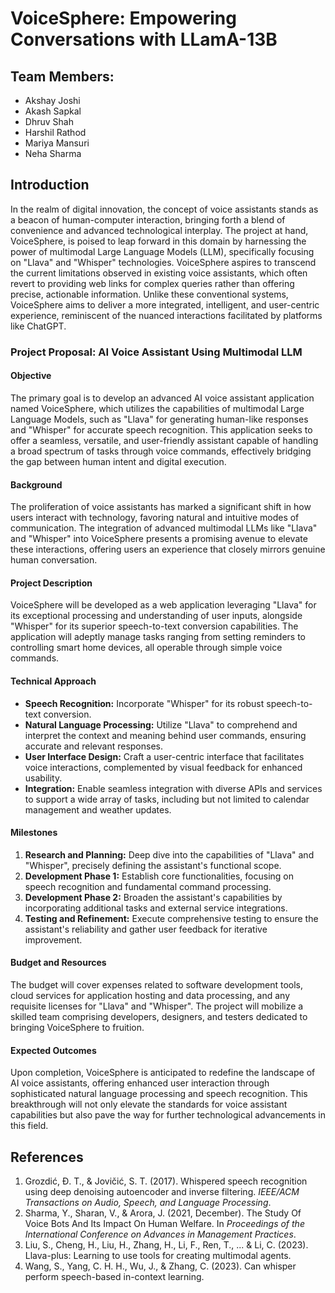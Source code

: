 # VoiceSphere: Empowering Conversations with LLamA-13B

## Team Members:
- Akshay Joshi
- Akash Sapkal
- Dhruv Shah
- Harshil Rathod
- Mariya Mansuri
- Neha Sharma

## Introduction
In the realm of digital innovation, the concept of voice assistants stands as a beacon of human-computer interaction, bringing forth a blend of convenience and advanced technological interplay. The project at hand, VoiceSphere, is poised to leap forward in this domain by harnessing the power of multimodal Large Language Models (LLM), specifically focusing on "Llava" and "Whisper" technologies. VoiceSphere aspires to transcend the current limitations observed in existing voice assistants, which often revert to providing web links for complex queries rather than offering precise, actionable information. Unlike these conventional systems, VoiceSphere aims to deliver a more integrated, intelligent, and user-centric experience, reminiscent of the nuanced interactions facilitated by platforms like ChatGPT.

### Project Proposal: AI Voice Assistant Using Multimodal LLM

#### Objective
The primary goal is to develop an advanced AI voice assistant application named VoiceSphere, which utilizes the capabilities of multimodal Large Language Models, such as "Llava" for generating human-like responses and "Whisper" for accurate speech recognition. This application seeks to offer a seamless, versatile, and user-friendly assistant capable of handling a broad spectrum of tasks through voice commands, effectively bridging the gap between human intent and digital execution.

#### Background
The proliferation of voice assistants has marked a significant shift in how users interact with technology, favoring natural and intuitive modes of communication. The integration of advanced multimodal LLMs like "Llava" and "Whisper" into VoiceSphere presents a promising avenue to elevate these interactions, offering users an experience that closely mirrors genuine human conversation.

#### Project Description
VoiceSphere will be developed as a web application leveraging "Llava" for its exceptional processing and understanding of user inputs, alongside "Whisper" for its superior speech-to-text conversion capabilities. The application will adeptly manage tasks ranging from setting reminders to controlling smart home devices, all operable through simple voice commands.

#### Technical Approach
- **Speech Recognition:** Incorporate "Whisper" for its robust speech-to-text conversion.
- **Natural Language Processing:** Utilize "Llava" to comprehend and interpret the context and meaning behind user commands, ensuring accurate and relevant responses.
- **User Interface Design:** Craft a user-centric interface that facilitates voice interactions, complemented by visual feedback for enhanced usability.
- **Integration:** Enable seamless integration with diverse APIs and services to support a wide array of tasks, including but not limited to calendar management and weather updates.

#### Milestones
1. **Research and Planning:** Deep dive into the capabilities of "Llava" and "Whisper", precisely defining the assistant's functional scope.
2. **Development Phase 1:** Establish core functionalities, focusing on speech recognition and fundamental command processing.
3. **Development Phase 2:** Broaden the assistant's capabilities by incorporating additional tasks and external service integrations.
4. **Testing and Refinement:** Execute comprehensive testing to ensure the assistant's reliability and gather user feedback for iterative improvement.

#### Budget and Resources
The budget will cover expenses related to software development tools, cloud services for application hosting and data processing, and any requisite licenses for "Llava" and "Whisper". The project will mobilize a skilled team comprising developers, designers, and testers dedicated to bringing VoiceSphere to fruition.

#### Expected Outcomes
Upon completion, VoiceSphere is anticipated to redefine the landscape of AI voice assistants, offering enhanced user interaction through sophisticated natural language processing and speech recognition. This breakthrough will not only elevate the standards for voice assistant capabilities but also pave the way for further technological advancements in this field.

## References

1. Grozdić, Đ. T., & Jovičić, S. T. (2017). Whispered speech recognition using deep denoising autoencoder and inverse filtering. _IEEE/ACM Transactions on Audio, Speech, and Language Processing_.
2. Sharma, Y., Sharan, V., & Arora, J. (2021, December). The Study Of Voice Bots And Its Impact On Human Welfare. In _Proceedings of the International Conference on Advances in Management Practices_.
3. Liu, S., Cheng, H., Liu, H., Zhang, H., Li, F., Ren, T., ... & Li, C. (2023). Llava-plus: Learning to use tools for creating multimodal agents.
4. Wang, S., Yang, C. H. H., Wu, J., & Zhang, C. (2023). Can whisper perform speech-based in-context learning.